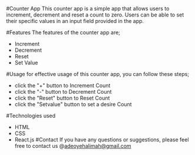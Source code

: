 
#Counter App
This counter app is a simple app that allows users to increment, decrement and reset a count to zero. Users can be able to set their specific values in an input field provided in the app.

#Features
The features of the counter app are;
- Increment
- Decrement
- Reset
- Set Value

#Usage
for effective usage of this counter app, you can follow these steps;
- click the "+" button to Increment Count
- click the "-" button to Decrement Count
- click the "Reset" button to Reset Count
- click the "Setvalue" button to set a desire Count

#Technologies used
- HTML
- CSS
- React.js
#Contact
If you have any questions or suggestions, please feel free to contact us @adeoyehalimah@gmail.com


